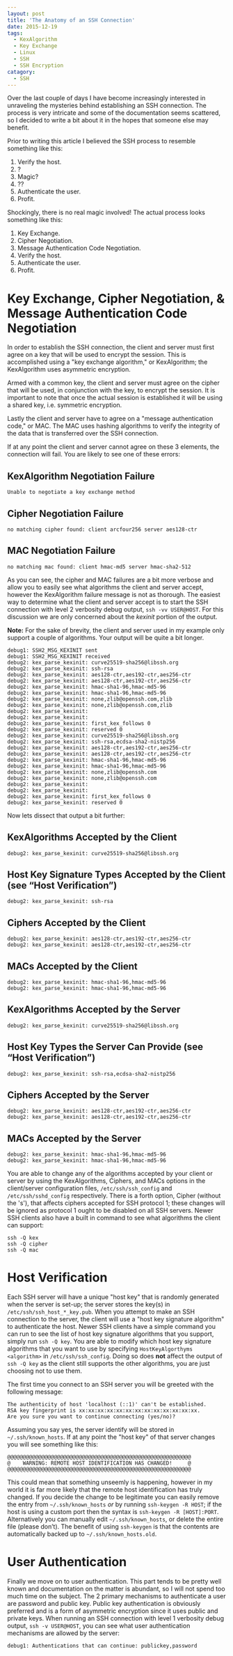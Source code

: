 ```yaml
---
layout: post
title: 'The Anatomy of an SSH Connection'
date: 2015-12-19
tags:
  - KexAlgorithm
  - Key Exchange
  - Linux
  - SSH
  - SSH Encryption
catagory:
  - SSH
---
```


Over the last couple of days I have become increasingly interested in unraveling the mysteries behind establishing an SSH connection. The process is very intricate and some of the documentation seems scattered, so I decided to write a bit about it in the hopes that someone else may benefit.

Prior to writing this article I believed the SSH process to resemble something like this:

1. Verify the host.
2. ?
3. Magic?
4. ??
5. Authenticate the user.
6. Profit.

Shockingly, there is no real magic involved! The actual process looks something like this:

1. Key Exchange.
2. Cipher Negotiation.
3. Message Authentication Code Negotiation.
4. Verify the host.
5. Authenticate the user.
6. Profit.

Key Exchange, Cipher Negotiation, & Message Authentication Code Negotiation
===

In order to establish the SSH connection, the client and server must first agree on a key that will be used to encrypt the session. This is accomplished using a "key exchange algorithm," or KexAlgorithm; the KexAlgorithm uses asymmetric encryption.

Armed with a common key, the client and server must agree on the cipher that will be used, in conjunction with the key, to encrypt the session. It is important to note that once the actual session is established it will be using a shared key, i.e. symmetric encryption.

Lastly the client and server have to agree on a "message authentication code," or MAC. The MAC uses hashing algorithms to verify the integrity of the data that is transferred over the SSH connection.

If at any point the client and server cannot agree on these 3 elements, the connection will fail. You are likely to see one of these errors:

KexAlgorithm Negotiation Failure
---

```
Unable to negotiate a key exchange method
```

Cipher Negotiation Failure
---

```
no matching cipher found: client arcfour256 server aes128-ctr
```

MAC Negotiation Failure
---

```
no matching mac found: client hmac-md5 server hmac-sha2-512
```

As you can see, the cipher and MAC failures are a bit more verbose and allow you to easily see what algorithms the client and server accept, however the KexAlgorithm failure message is not as thorough. The easiest way to determine what the client and server accept is to start the SSH connection with level 2 verbosity debug output, `ssh -vv USER@HOST`. For this discussion we are only concerned about the *kexinit* portion of the output.

**Note:** For the sake of brevity, the client and server used in my example only support a couple of algorithms. Your output will be quite a bit longer.

```
debug1: SSH2_MSG_KEXINIT sent
debug1: SSH2_MSG_KEXINIT received
debug2: kex_parse_kexinit: curve25519-sha256@libssh.org
debug2: kex_parse_kexinit: ssh-rsa
debug2: kex_parse_kexinit: aes128-ctr,aes192-ctr,aes256-ctr
debug2: kex_parse_kexinit: aes128-ctr,aes192-ctr,aes256-ctr
debug2: kex_parse_kexinit: hmac-sha1-96,hmac-md5-96
debug2: kex_parse_kexinit: hmac-sha1-96,hmac-md5-96
debug2: kex_parse_kexinit: none,zlib@openssh.com,zlib
debug2: kex_parse_kexinit: none,zlib@openssh.com,zlib
debug2: kex_parse_kexinit:
debug2: kex_parse_kexinit:
debug2: kex_parse_kexinit: first_kex_follows 0
debug2: kex_parse_kexinit: reserved 0
debug2: kex_parse_kexinit: curve25519-sha256@libssh.org
debug2: kex_parse_kexinit: ssh-rsa,ecdsa-sha2-nistp256
debug2: kex_parse_kexinit: aes128-ctr,aes192-ctr,aes256-ctr
debug2: kex_parse_kexinit: aes128-ctr,aes192-ctr,aes256-ctr
debug2: kex_parse_kexinit: hmac-sha1-96,hmac-md5-96
debug2: kex_parse_kexinit: hmac-sha1-96,hmac-md5-96
debug2: kex_parse_kexinit: none,zlib@openssh.com
debug2: kex_parse_kexinit: none,zlib@openssh.com
debug2: kex_parse_kexinit:
debug2: kex_parse_kexinit:
debug2: kex_parse_kexinit: first_kex_follows 0
debug2: kex_parse_kexinit: reserved 0
``` 

Now lets dissect that output a bit further:

KexAlgorithms Accepted by the Client
---

```
debug2: kex_parse_kexinit: curve25519-sha256@libssh.org
```

Host Key Signature Types Accepted by the Client (see “Host Verification”)
---

```
debug2: kex_parse_kexinit: ssh-rsa
```

Ciphers Accepted by the Client
---

```
debug2: kex_parse_kexinit: aes128-ctr,aes192-ctr,aes256-ctr
debug2: kex_parse_kexinit: aes128-ctr,aes192-ctr,aes256-ctr
```

MACs Accepted by the Client
---

```
debug2: kex_parse_kexinit: hmac-sha1-96,hmac-md5-96
debug2: kex_parse_kexinit: hmac-sha1-96,hmac-md5-96
```

KexAlgorithms Accepted by the Server
---

```
debug2: kex_parse_kexinit: curve25519-sha256@libssh.org
```

Host Key Types the Server Can Provide (see “Host Verification”)
---

```
debug2: kex_parse_kexinit: ssh-rsa,ecdsa-sha2-nistp256
```

Ciphers Accepted by the Server
---

```
debug2: kex_parse_kexinit: aes128-ctr,aes192-ctr,aes256-ctr
debug2: kex_parse_kexinit: aes128-ctr,aes192-ctr,aes256-ctr
```

MACs Accepted by the Server
---

```
debug2: kex_parse_kexinit: hmac-sha1-96,hmac-md5-96
debug2: kex_parse_kexinit: hmac-sha1-96,hmac-md5-96
```

You are able to change any of the algorithms accepted by your client or server by using the KexAlgorithms, Ciphers, and MACs options in the client/server configuration files, `/etc/ssh/ssh_config` and `/etc/ssh/sshd_config` respectively. There is a forth option, Cipher (without the 's'), that affects ciphers accepted for SSH protocol 1; these changes will be ignored as protocol 1 ought to be disabled on all SSH servers. Newer SSH clients also have a built in command to see what algorithms the client can support:

```
ssh -Q kex
ssh -Q cipher
ssh -Q mac
```

Host Verification
===

Each SSH server will have a unique "host key" that is randomly generated when the server is set-up; the server stores the key(s) in `/etc/ssh/ssh_host_*_key.pub`. When you attempt to make an SSH connection to the server, the client will use a "host key signature algorithm" to authenticate the host. Newer SSH clients have a simple command you can run to see the list of host key signature algorithms that you support, simply run `ssh -Q key`. You are able to modify which host key signature algorithms that you want to use by specifying `HostKeyAlgorthyms <algorithm>` in `/etc/ssh/ssh_config`. Doing so does **not** affect the output of `ssh -Q key` as the client still supports the other algorithms, you are just choosing not to use them.

The first time you connect to an SSH server you will be greeted with the following message:

```
The authenticity of host 'localhost (::1)' can't be established.
RSA key fingerprint is xx:xx:xx:xx:xx:xx:xx:xx:xx:xx:xx:xx:xx.
Are you sure you want to continue connecting (yes/no)?
```

Assuming you say yes, the server identify will be stored in `~/.ssh/known_hosts`. If at any point the "host key" of that server changes you will see something like this:

```
@@@@@@@@@@@@@@@@@@@@@@@@@@@@@@@@@@@@@@@@@@@@@@@@@@@@@@@@@@@
@    WARNING: REMOTE HOST IDENTIFICATION HAS CHANGED!     @
@@@@@@@@@@@@@@@@@@@@@@@@@@@@@@@@@@@@@@@@@@@@@@@@@@@@@@@@@@@
```

This could mean that something unseemly is happening, however in my world it is far more likely that the remote host identification has truly changed. If you decide the change to be legitimate you can easily remove the entry from `~/.ssh/known_hosts` *or* by running `ssh-keygen -R HOST`; if the host is using a custom port then the syntax is `ssh-keygen -R [HOST]:PORT`. Alternatively you can manually edit `~/.ssh/known_hosts`, or delete the entire file (please don’t). The benefit of using `ssh-keygen` is that the contents are automatically backed up to `~/.ssh/known_hosts.old`.

User Authentication
===

Finally we move on to user authentication. This part tends to be pretty well known and documentation on the matter is abundant, so I will not spend too much time on the subject. The 2 primary mechanisms to authenticate a user are password and public key. Public key authentication is obviously preferred and is a form of asymmetric encryption since it uses public and private keys. When running an SSH connection with level 1 verbosity debug output, `ssh -v USER@HOST`, you can see what user authentication mechanisms are allowed by the server:

```
debug1: Authentications that can continue: publickey,password
```
